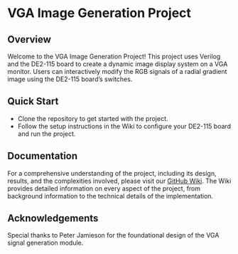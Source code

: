 # VGA Image Generation Project

## Overview
Welcome to the VGA Image Generation Project! This project uses Verilog and the DE2-115 board to create a dynamic image display system on a VGA monitor. Users can interactively modify the RGB signals of a radial gradient image using the DE2-115 board’s switches.

## Quick Start
- Clone the repository to get started with the project.
- Follow the setup instructions in the Wiki to configure your DE2-115 board and run the project.

## Documentation
For a comprehensive understanding of the project, including its design, results, and the complexities involved, please visit our [GitHub Wiki](https://github.com/smithcn9/ECE287-Final-Project/wiki). The Wiki provides detailed information on every aspect of the project, from background information to the technical details of the implementation.

## Acknowledgements
Special thanks to Peter Jamieson for the foundational design of the VGA signal generation module.

